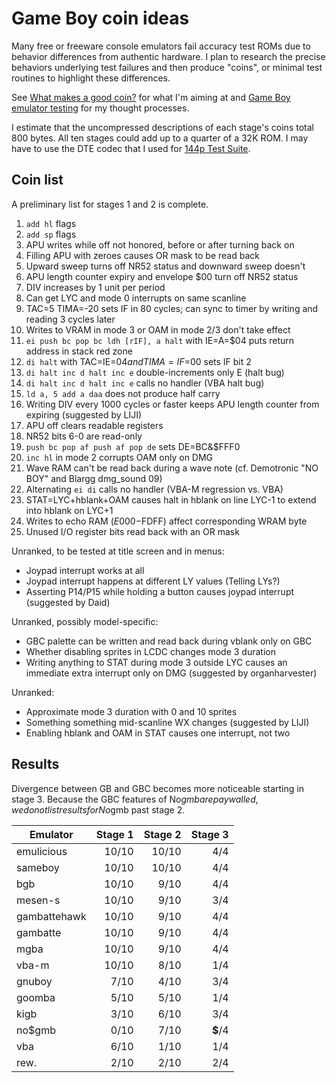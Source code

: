 Game Boy coin ideas
===================

Many free or freeware console emulators fail accuracy test ROMs due
to behavior differences from authentic hardware.  I plan to research
the precise behaviors underlying test failures and then produce
"coins", or minimal test routines to highlight these differences.

See [What makes a good coin?] for what I'm aiming at and
[Game Boy emulator testing] for my thought processes.

I estimate that the uncompressed descriptions of each stage's
coins total 800 bytes.  All ten stages could add up to a quarter
of a 32K ROM.  I may have to use the DTE codec that I used for
[144p Test Suite].

[What makes a good coin?]: ./good_coin.md
[Game Boy emulator testing]: ./gb_emu_testing.md
[144p Test Suite]: https://github.com/pinobatch/240p-test-mini/gameboy

Coin list
---------
A preliminary list for stages 1 and 2 is complete.

1. `add hl` flags
2. `add sp` flags
3. APU writes while off not honored, before or after turning back on
4. Filling APU with zeroes causes OR mask to be read back
5. Upward sweep turns off NR52 status and downward sweep doesn't
6. APU length counter expiry and envelope $00 turn off NR52 status
7. DIV increases by 1 unit per period
8. Can get LYC and mode 0 interrupts on same scanline
9. TAC=5 TIMA=-20 sets IF in 80 cycles; can sync to timer by writing
   and reading 3 cycles later
10. Writes to VRAM in mode 3 or OAM in mode 2/3 don't take effect
11. `ei push bc pop bc ldh [rIF], a halt` with IE=A=$04 puts
    return address in stack red zone
12. `di halt` with TAC=IE=$04 and TIMA=IF=$00 sets IF bit 2
13. `di halt inc d halt inc e` double-increments only E (halt bug)
14. `di halt inc d halt inc e` calls no handler (VBA halt bug)
15. `ld a, 5 add a daa` does not produce half carry
16. Writing DIV every 1000 cycles or faster keeps APU length counter
    from expiring (suggested by LIJI)
17. APU off clears readable registers
18. NR52 bits 6-0 are read-only
19. `push bc pop af push af pop de` sets DE=BC&$FFF0
20. `inc hl` in mode 2 corrupts OAM only on DMG
21. Wave RAM can't be read back during a wave note (cf. Demotronic
    "NO BOY" and Blargg dmg_sound 09)
22. Alternating `ei di` calls no handler (VBA-M regression vs. VBA)
23. STAT=LYC+hblank+OAM causes halt in hblank on line LYC-1 to extend
    into hblank on LYC+1
24. Writes to echo RAM ($E000-$FDFF) affect corresponding WRAM byte
25. Unused I/O register bits read back with an OR mask

Unranked, to be tested at title screen and in menus:

- Joypad interrupt works at all
- Joypad interrupt happens at different LY values (Telling LYs?)
- Asserting P14/P15 while holding a button causes joypad interrupt
  (suggested by Daid)

Unranked, possibly model-specific:

- GBC palette can be written and read back during vblank only on GBC
- Whether disabling sprites in LCDC changes mode 3 duration
- Writing anything to STAT during mode 3 outside LYC causes an
  immediate extra interrupt only on DMG (suggested by organharvester)

Unranked:

- Approximate mode 3 duration with 0 and 10 sprites
- Something something mid-scanline WX changes (suggested by LIJI)
- Enabling hblank and OAM in STAT causes one interrupt, not two

Results
-------
Divergence between GB and GBC becomes more noticeable starting in
stage 3.  Because the GBC features of No$gmb are paywalled,  we do
not list results for No$gmb past stage 2.

Emulator     | Stage 1 | Stage 2 | Stage 3
------------ | ------: | ------: | ------:
emulicious   |  10/10  |  10/10  |   4/4
sameboy      |  10/10  |  10/10  |   4/4
bgb          |  10/10  |   9/10  |   4/4
mesen-s      |  10/10  |   9/10  |   3/4
gambattehawk |  10/10  |   9/10  |   4/4
gambatte     |  10/10  |   9/10  |   4/4
mgba         |  10/10  |   9/10  |   4/4
vba-m        |  10/10  |   8/10  |   1/4
gnuboy       |   7/10  |   4/10  |   3/4
goomba       |   5/10  |   5/10  |   1/4
kigb         |   3/10  |   6/10  |   3/4
no$gmb       |   0/10  |   7/10  |**$**/4
vba          |   6/10  |   1/10  |   1/4
rew.         |   2/10  |   2/10  |   2/4

